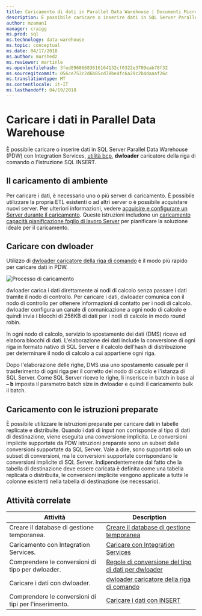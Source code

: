 ```yaml
---
title: Caricamento di dati in Parallel Data Warehouse | Documenti Microsoft
description: È possibile caricare o inserire dati in SQL Server Parallel Data Warehouse (PDW) con Integration Services, utilità bcp, dwloader o l'istruzione SQL INSERT.
author: mzaman1
manager: craigg
ms.prod: sql
ms.technology: data-warehouse
ms.topic: conceptual
ms.date: 04/17/2018
ms.author: murshedz
ms.reviewer: martinle
ms.openlocfilehash: 3fed89686683616164132cf0322e3709eab78f32
ms.sourcegitcommit: 056ce753c2d6b85cd78be4fc6a29c2b4daaaf26c
ms.translationtype: MT
ms.contentlocale: it-IT
ms.lasthandoff: 04/19/2018
---
```

# <a name="loading-data-into-parallel-data-warehouse"></a>Caricare i dati in Parallel Data Warehouse
È possibile caricare o inserire dati in SQL Server Parallel Data Warehouse (PDW) con Integration Services, [utilità bcp](../tools/bcp-utility.md), **dwloader** caricatore della riga di comando o l'istruzione SQL INSERT.  

## <a name="loading-environment"></a>Il caricamento di ambiente  
Per caricare i dati, è necessario uno o più server di caricamento. È possibile utilizzare la propria ETL esistenti o ad altri server o è possibile acquistare nuovi server. Per ulteriori informazioni, vedere [acquisire e configurare un Server durante il caricamento](acquire-and-configure-loading-server.md). Queste istruzioni includono un [caricamento capacità pianificazione foglio di lavoro Server](loading-server-capacity-planning-worksheet.md) per pianificare la soluzione ideale per il caricamento.  
  
## <a name="load-with-dwloader"></a>Caricare con dwloader  
Utilizzo di [dwloader caricatore della riga di comando](dwloader.md) è il modo più rapido per caricare dati in PDW.  
  
![Processo di caricamento](media/loading-process.png "processo di caricamento")  
  
dwloader carica i dati direttamente ai nodi di calcolo senza passare i dati tramite il nodo di controllo. Per caricare i dati, dwloader comunica con il nodo di controllo per ottenere informazioni di contatto per i nodi di calcolo. dwloader configura un canale di comunicazione a ogni nodo di calcolo e quindi invia i blocchi di 256KB di dati per i nodi di calcolo in modo round robin.  
  
In ogni nodo di calcolo, servizio lo spostamento dei dati (DMS) riceve ed elabora blocchi di dati. L'elaborazione dei dati include la conversione di ogni riga in formato nativo di SQL Server e il calcolo dell'hash di distribuzione per determinare il nodo di calcolo a cui appartiene ogni riga.  
  
Dopo l'elaborazione delle righe, DMS usa uno spostamento casuale per il trasferimento di ogni riga per il corretto del nodo di calcolo e l'istanza di SQL Server. Come SQL Server riceve le righe, li inserisce in batch in base al **– b** imposta il parametro batch size in dwloader e quindi il caricamento bulk il batch.  

## <a name="load-with-prepared-statements"></a>Caricamento con le istruzioni preparate

È possibile utilizzare le istruzioni preparate per caricare dati in tabelle replicate e distribuite. Quando i dati di input non corrisponde al tipo di dati di destinazione, viene eseguita una conversione implicita. Le conversioni implicite supportate da PDW istruzioni preparate sono un subset delle conversioni supportate da SQL Server. Vale a dire, sono supportati solo un subset di conversioni, ma le conversioni supportate corrispondano le conversioni implicite di SQL Server. Indipendentemente dal fatto che la tabella di destinazione deve essere caricata è definita come una tabella replicata o distribuita, le conversioni implicite vengono applicate a tutte le colonne esistenti nella tabella di destinazione (se necessario). 

<!-- MISSING LINK
For more information, see [Prepared statements](prepared-statements.md).
-->
  
## <a name="related-tasks"></a>Attività correlate  
  
|Attività|Description|  
|--------|---------------|  
|Creare il database di gestione temporanea.|[Creare il database di gestione temporanea](staging-database.md)|  
|Caricamento con Integration Services.|[Caricare con Integration Services](load-with-ssis.md)|  
|Comprendere le conversioni di tipo per dwloader.|[Regole di conversione del tipo di dati per dwloader](dwloader-data-type-conversion-rules.md)|  
|Caricare i dati con dwloader.|[dwloader caricatore della riga di comando](dwloader.md)|  
|Comprendere le conversioni di tipi per l'inserimento.|[Caricare i dati con INSERT](load-with-insert.md)|  
 
<!-- MISSING LINKS
## See Also  
[Grant permissions to load data](grant-permissions-to-load-data.md)  
[Common metadata query examles](metadata-query-examples.md)  
  
-->
